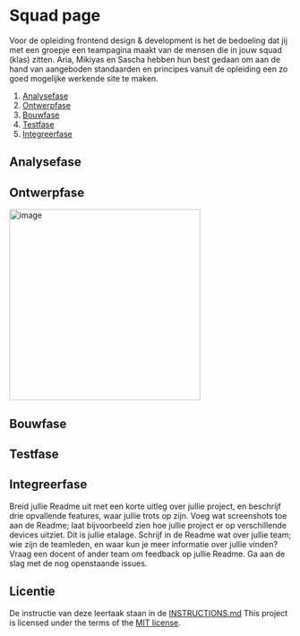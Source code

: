 
# Squad page

Voor de opleiding frontend design & development is het de bedoeling dat jij met een groepje een teampagina maakt van de mensen die in jouw squad (klas) zitten. Aria, Mikiyas en Sascha hebben hun best gedaan om aan de hand van aangeboden standaarden en principes vanuit de opleiding een zo goed mogelijke werkende site te maken. 

1. [Analysefase](https://github.com/saschavanvliet/your-tribe-squad-page/blob/main/README.md#analysefase)
2. [Ontwerpfase](https://github.com/saschavanvliet/your-tribe-squad-page/blob/main/README.md#ontwerpfase)
3. [Bouwfase](https://github.com/saschavanvliet/your-tribe-squad-page/blob/main/README.md#bouwfase)
4. [Testfase](https://github.com/saschavanvliet/your-tribe-squad-page/blob/main/README.md#testfase)
5. [Integreerfase](url)

## Analysefase

## Ontwerpfase
<img width="341" alt="image" src="https://github.com/user-attachments/assets/c4f8932b-2728-4257-b8c9-9b9c0527c2af">


## Bouwfase

## Testfase

## Integreerfase

Breid jullie Readme uit met een korte uitleg over jullie project, en beschrijf drie opvallende features, waar jullie trots op zijn.
Voeg wat screenshots toe aan de Readme; laat bijvoorbeeld zien hoe jullie project er op verschillende devices uitziet. Dit is jullie etalage.
Schrijf in de Readme wat over jullie team; wie zijn de teamleden, en waar kun je meer informatie over jullie vinden?
Vraag een docent of ander team om feedback op jullie Readme.
Ga aan de slag met de nog openstaande issues.


## Licentie

De instructie van deze leertaak staan in de [INSTRUCTIONS.md](https://github.com/fdnd-task/your-tribe-squad-page/blob/main/docs/INSTRUCTIONS.md) This project is licensed under the terms of the [MIT license](./LICENSE).
